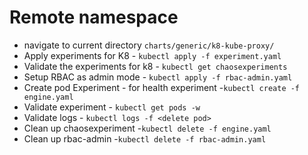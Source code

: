 # Remote namespace 
* navigate to current directory `charts/generic/k8-kube-proxy/`
* Apply experiments for K8 - `kubectl apply -f experiment.yaml`
* Validate the experiments for k8 - `kubectl get chaosexperiments`
* Setup RBAC as admin mode - `kubectl apply -f rbac-admin.yaml`
* Create pod Experiment - for health experiment   -`kubectl create -f engine.yaml`
* Validate experiment - `kubectl get pods -w`
* Validate logs - `kubectl logs -f <delete pod>`
* Clean up chaosexperiment -`kubectl delete -f engine.yaml`
* Clean up rbac-admin  -`kubectl delete -f rbac-admin.yaml`
